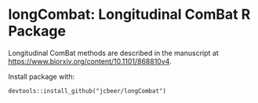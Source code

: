 # longCombat: Longitudinal ComBat R Package

Longitudinal ComBat methods are described in the manuscript at https://www.biorxiv.org/content/10.1101/868810v4.

Install package with: 
```{r, include=FALSE}
devtools::install_github("jcbeer/longCombat")
```

